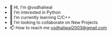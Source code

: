 - 👋 Hi, I’m @vsdhaliwal
- 👀 I’m interested in Python
- 🌱 I’m currently learning C/C++
- 💞️ I’m looking to collaborate on New Projects
- 📫 How to reach me vsdhaliwal2003@gmail.com

